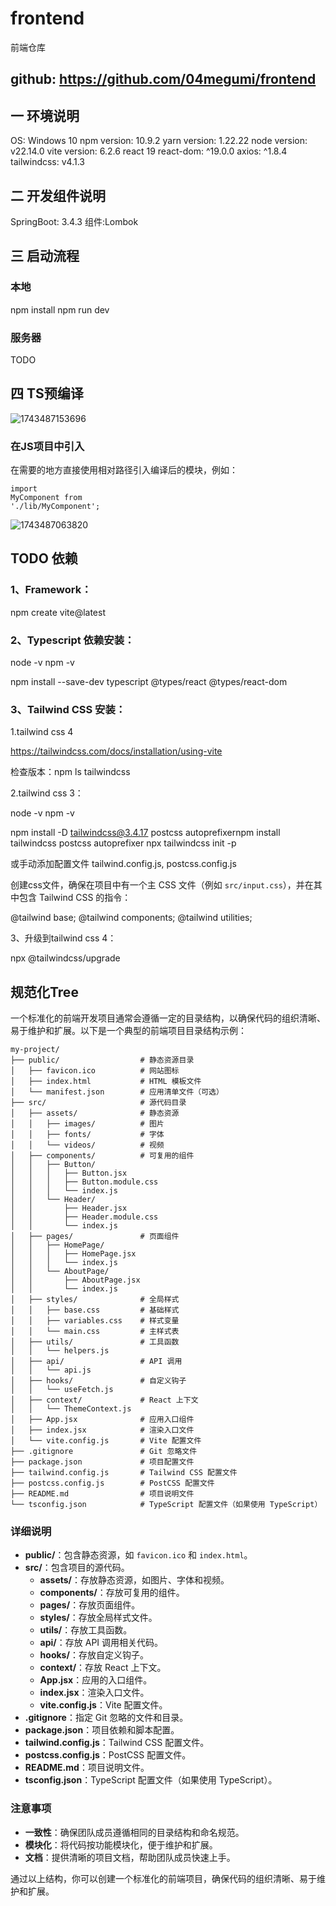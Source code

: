 # frontend

前端仓库

## github: https://github.com/04megumi/frontend

## 一 环境说明

OS: Windows 10
npm version: 10.9.2
yarn version: 1.22.22
node version: v22.14.0
vite version: 6.2.6
react 19
react-dom: ^19.0.0
axios: ^1.8.4
tailwindcss: v4.1.3

## 二 开发组件说明

SpringBoot: 3.4.3
组件:Lombok

## 三 启动流程

### 本地

npm install
npm run dev

### 服务器

TODO

## 四 TS预编译

![1743487153696](images/README/1743487153696.png)

### 在JS项目中引入

在需要的地方直接使用相对路径引入编译后的模块，例如：

</button></span></div></div></div><div class="overflow-y-auto p-4" dir="ltr"><code class="!whitespace-pre language-javascript"><span><span>import</span><span> </span><span>MyComponent</span><span> </span><span>from</span><span> </span><span>'./lib/MyComponent'</span><span>;</span></span></code></div></div></pre>

![1743487063820](images/README/1743487063820.png)

## TODO 依赖

### 1、Framework：

npm create vite@latest

### 2、Typescript 依赖安装：

node -v
npm -v

npm install --save-dev typescript @types/react @types/react-dom

### 3、Tailwind CSS 安装：

1.tailwind css 4

https://tailwindcss.com/docs/installation/using-vite

检查版本：npm ls tailwindcss

2.tailwind css 3：

node -v
npm -v

npm install -D tailwindcss@3.4.17 postcss autoprefixernpm install tailwindcss postcss autoprefixer
npx tailwindcss init -p

或手动添加配置文件 tailwind.config.js, postcss.config.js

创建css文件，确保在项目中有一个主 CSS 文件（例如 `src/input.css`），并在其中包含 Tailwind CSS 的指令：

@tailwind base;
@tailwind components;
@tailwind utilities;

3、升级到tailwind css 4：

npx @tailwindcss/upgrade

## 规范化Tree

一个标准化的前端开发项目通常会遵循一定的目录结构，以确保代码的组织清晰、易于维护和扩展。以下是一个典型的前端项目目录结构示例：

```
my-project/
├── public/                  # 静态资源目录
│   ├── favicon.ico          # 网站图标
│   ├── index.html           # HTML 模板文件
│   └── manifest.json        # 应用清单文件（可选）
├── src/                     # 源代码目录
│   ├── assets/              # 静态资源
│   │   ├── images/          # 图片
│   │   ├── fonts/           # 字体
│   │   └── videos/          # 视频
│   ├── components/          # 可复用的组件
│   │   ├── Button/
│   │   │   ├── Button.jsx
│   │   │   ├── Button.module.css
│   │   │   └── index.js
│   │   └── Header/
│   │       ├── Header.jsx
│   │       ├── Header.module.css
│   │       └── index.js
│   ├── pages/               # 页面组件
│   │   ├── HomePage/
│   │   │   ├── HomePage.jsx
│   │   │   └── index.js
│   │   └── AboutPage/
│   │       ├── AboutPage.jsx
│   │       └── index.js
│   ├── styles/              # 全局样式
│   │   ├── base.css         # 基础样式
│   │   ├── variables.css    # 样式变量
│   │   └── main.css         # 主样式表
│   ├── utils/               # 工具函数
│   │   └── helpers.js
│   ├── api/                 # API 调用
│   │   └── api.js
│   ├── hooks/               # 自定义钩子
│   │   └── useFetch.js
│   ├── context/             # React 上下文
│   │   └── ThemeContext.js
│   ├── App.jsx              # 应用入口组件
│   ├── index.jsx            # 渲染入口文件
│   └── vite.config.js       # Vite 配置文件
├── .gitignore               # Git 忽略文件
├── package.json             # 项目配置文件
├── tailwind.config.js       # Tailwind CSS 配置文件
├── postcss.config.js        # PostCSS 配置文件
├── README.md                # 项目说明文件
└── tsconfig.json            # TypeScript 配置文件（如果使用 TypeScript）
```

### 详细说明

- **public/**：包含静态资源，如 `favicon.ico` 和 `index.html`。
- **src/**：包含项目的源代码。
  - **assets/**：存放静态资源，如图片、字体和视频。
  - **components/**：存放可复用的组件。
  - **pages/**：存放页面组件。
  - **styles/**：存放全局样式文件。
  - **utils/**：存放工具函数。
  - **api/**：存放 API 调用相关代码。
  - **hooks/**：存放自定义钩子。
  - **context/**：存放 React 上下文。
  - **App.jsx**：应用的入口组件。
  - **index.jsx**：渲染入口文件。
  - **vite.config.js**：Vite 配置文件。
- **.gitignore**：指定 Git 忽略的文件和目录。
- **package.json**：项目依赖和脚本配置。
- **tailwind.config.js**：Tailwind CSS 配置文件。
- **postcss.config.js**：PostCSS 配置文件。
- **README.md**：项目说明文件。
- **tsconfig.json**：TypeScript 配置文件（如果使用 TypeScript）。

### 注意事项

- **一致性**：确保团队成员遵循相同的目录结构和命名规范。
- **模块化**：将代码按功能模块化，便于维护和扩展。
- **文档**：提供清晰的项目文档，帮助团队成员快速上手。

通过以上结构，你可以创建一个标准化的前端项目，确保代码的组织清晰、易于维护和扩展。
